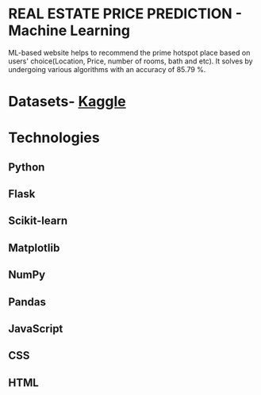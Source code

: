 # REAL ESTATE PRICE PREDICTION - Machine Learning

ML-based website helps to recommend the prime hotspot place  based on users' choice(Location, Price, number of rooms, bath and etc).
It solves by undergoing various algorithms with an accuracy of 85.79 %.

# Datasets- [Kaggle](https://www.kaggle.com/code/ameythakur20/bangalore-house-price-prediction-model)

# Technologies
## Python 
## Flask 
## Scikit-learn  
## Matplotlib 
## NumPy 
## Pandas 
## JavaScript 
## CSS 
## HTML
